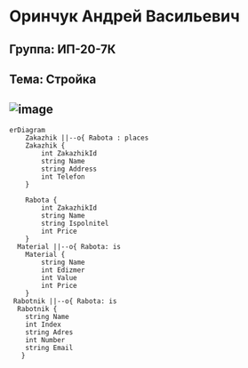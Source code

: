 **Оринчук Андрей Васильевич**
===============================
Группа: ИП-20-7К
-------------------------------
Тема: Стройка
-------------------------------
![image](https://github.com/Dr4mple/Stroyka/assets/104494492/0c61ac74-bf6c-4430-9279-af8ee7a85a30)
-------------------------------
```mermaid
erDiagram
    Zakazhik ||--o{ Rabota : places
    Zakazhik {
        int ZakazhikId
        string Name
        string Address
        int Telefon
    }
  
    Rabota {
        int ZakazhikId
        string Name
        string Ispolnitel
        int Price
    }
  Material ||--o{ Rabota: is
    Material {
        string Name
        int Edizmer
        int Value
        int Price
    }
 Rabotnik ||--o{ Rabota: is
  Rabotnik {
    string Name
    int Index
    string Adres
    int Number
    string Email
   }
```

